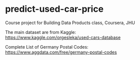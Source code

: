 # predict-used-car-price
Course project for Building Data Products class, Coursera, JHU

The main dataset are from Kaggle: https://www.kaggle.com/orgesleka/used-cars-database

Complete List of Germany Postal Codes: https://www.aggdata.com/free/germany-postal-codes
